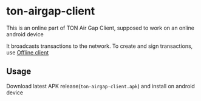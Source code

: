 # ton-airgap-client

This is an online part of TON Air Gap Client, supposed to work on an online android device

It broadcasts transactions to the network. To create and sign transactions, use [Offline client](https://github.com/ton-offline-storage/ton-offline-client/tree/main)

## Usage

Download latest APK release(`ton-airgap-client.apk`) and install on android device
